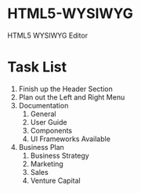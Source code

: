 HTML5-WYSIWYG
=============

HTML5 WYSIWYG Editor
# Task List
1. Finish up the Header Section
2. Plan out the Left and Right Menu
3. Documentation
	1. General
	2. User Guide
	3. Components
	4. UI Frameworks Available
4. Business Plan
	1. Business Strategy
	2. Marketing
	3. Sales
	4. Venture Capital
	
	